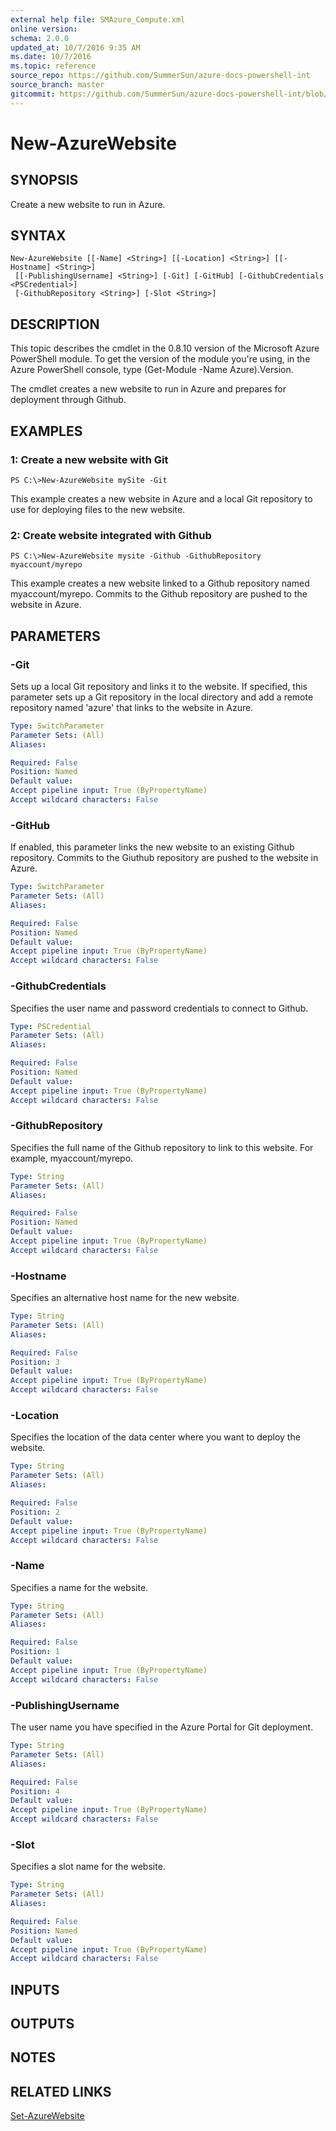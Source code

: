 ```yaml
---
external help file: SMAzure_Compute.xml
online version: 
schema: 2.0.0
updated_at: 10/7/2016 9:35 AM
ms.date: 10/7/2016
ms.topic: reference
source_repo: https://github.com/SummerSun/azure-docs-powershell-int
source_branch: master
gitcommit: https://github.com/SummerSun/azure-docs-powershell-int/blob/3c5913303624ba7a7970d6758aac68ea04359cee/azureps-cmdlets-docs/Service%20Management/v1.0/Compute/New-AzureWebsite.md
---
```


# New-AzureWebsite
## SYNOPSIS
Create a new website to run in Azure.

## SYNTAX

```
New-AzureWebsite [[-Name] <String>] [[-Location] <String>] [[-Hostname] <String>]
 [[-PublishingUsername] <String>] [-Git] [-GitHub] [-GithubCredentials <PSCredential>]
 [-GithubRepository <String>] [-Slot <String>]
```

## DESCRIPTION
This topic describes the cmdlet in the 0.8.10 version of the Microsoft Azure PowerShell module.
To get the version of the module you're using, in the Azure PowerShell console, type (Get-Module -Name Azure).Version.

The cmdlet creates a new website to run in Azure and prepares for deployment through Github.

## EXAMPLES

### 1: Create a new website with Git
```
PS C:\>New-AzureWebsite mySite -Git
```

This example creates a new website in Azure and a local Git repository to use for deploying files to the new website.

### 2: Create website integrated with Github
```
PS C:\>New-AzureWebsite mysite -Github -GithubRepository myaccount/myrepo
```

This example creates a new website linked to a Github repository named myaccount/myrepo.
Commits to the Github repository are pushed to the website in Azure.

## PARAMETERS

### -Git
Sets up a local Git repository and links it to the website.
If specified, this parameter sets up a Git repository in the local directory and add a remote repository named 'azure' that links to the website in Azure.

```yaml
Type: SwitchParameter
Parameter Sets: (All)
Aliases: 

Required: False
Position: Named
Default value: 
Accept pipeline input: True (ByPropertyName)
Accept wildcard characters: False
```

### -GitHub
If enabled, this parameter links the new website to an existing Github repository.
Commits to the Giuthub repository are pushed to the website in Azure.

```yaml
Type: SwitchParameter
Parameter Sets: (All)
Aliases: 

Required: False
Position: Named
Default value: 
Accept pipeline input: True (ByPropertyName)
Accept wildcard characters: False
```

### -GithubCredentials
Specifies the user name and password credentials to connect to Github.

```yaml
Type: PSCredential
Parameter Sets: (All)
Aliases: 

Required: False
Position: Named
Default value: 
Accept pipeline input: True (ByPropertyName)
Accept wildcard characters: False
```

### -GithubRepository
Specifies the full name of the Github repository to link to this website.
For example, myaccount/myrepo.

```yaml
Type: String
Parameter Sets: (All)
Aliases: 

Required: False
Position: Named
Default value: 
Accept pipeline input: True (ByPropertyName)
Accept wildcard characters: False
```

### -Hostname
Specifies an alternative host name for the new website.

```yaml
Type: String
Parameter Sets: (All)
Aliases: 

Required: False
Position: 3
Default value: 
Accept pipeline input: True (ByPropertyName)
Accept wildcard characters: False
```

### -Location
Specifies the location of the data center where you want to deploy the website.

```yaml
Type: String
Parameter Sets: (All)
Aliases: 

Required: False
Position: 2
Default value: 
Accept pipeline input: True (ByPropertyName)
Accept wildcard characters: False
```

### -Name
Specifies a name for the website.

```yaml
Type: String
Parameter Sets: (All)
Aliases: 

Required: False
Position: 1
Default value: 
Accept pipeline input: True (ByPropertyName)
Accept wildcard characters: False
```

### -PublishingUsername
The user name you have specified in the Azure Portal for Git deployment.

```yaml
Type: String
Parameter Sets: (All)
Aliases: 

Required: False
Position: 4
Default value: 
Accept pipeline input: True (ByPropertyName)
Accept wildcard characters: False
```

### -Slot
Specifies a slot name for the website.

```yaml
Type: String
Parameter Sets: (All)
Aliases: 

Required: False
Position: Named
Default value: 
Accept pipeline input: True (ByPropertyName)
Accept wildcard characters: False
```

## INPUTS

## OUTPUTS

## NOTES

## RELATED LINKS

[Set-AzureWebsite](7b386051-005d-499d-a106-1eb34d5c9f47)

